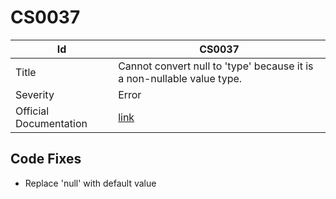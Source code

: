 # CS0037

| Id                     | CS0037                                                                   |
| ---------------------- | ------------------------------------------------------------------------ |
| Title                  | Cannot convert null to 'type' because it is a non\-nullable value type\. |
| Severity               | Error                                                                    |
| Official Documentation | [link](http://docs.microsoft.com/en-us/dotnet/csharp/misc/cs0037)        |

## Code Fixes

* Replace 'null' with default value

